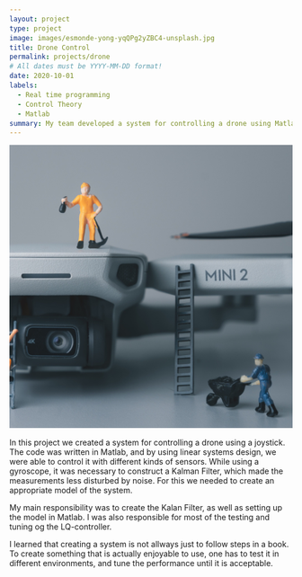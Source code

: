 ```yaml
---
layout: project
type: project
image: images/esmonde-yong-yqQPg2yZBC4-unsplash.jpg
title: Drone Control
permalink: projects/drone
# All dates must be YYYY-MM-DD format!
date: 2020-10-01
labels:
  - Real time programming
  - Control Theory
  - Matlab
summary: My team developed a system for controlling a drone using Matlab.
---
```


<img class="ui medium right floated rounded image" src="../images/esmonde-yong-yqQPg2yZBC4-unsplash.jpg">

In this project we created a system for controlling a drone using a joystick. The code was written in Matlab, and by using linear systems design, we were able to control it with different kinds of sensors. While using a gyroscope, it was necessary to construct a Kalman Filter, which made the measurements less disturbed by noise. For this we needed to create an appropriate model of the system.  

My main responsibility was to create the Kalan Filter, as well as setting up the model in Matlab. I was also responsible for most of the testing and tuning og the LQ-controller.

I learned that creating a system is not allways just to follow steps in a book. To create something that is actually enjoyable to use, one has to test it in different environments, and tune the performance until it is acceptable.
